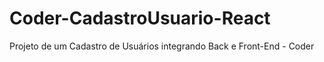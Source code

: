 # Coder-CadastroUsuario-React
Projeto de um Cadastro de Usuários integrando Back e Front-End - Coder
